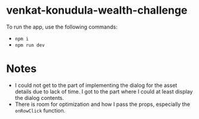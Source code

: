 # venkat-konudula-wealth-challenge

To run the app, use the following commands:

- `npm i`
- `npm run dev`

# Notes

- I could not get to the part of implementing the dialog for the asset details due to lack of time. I got to the part where I could at least display the dialog contents.
- There is room for optimization and how I pass the props, especially the `onRowClick` function.
